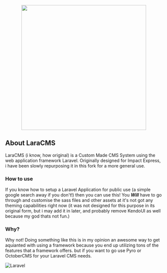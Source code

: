 <p align="center"><img src="https://res.cloudinary.com/dtfbvvkyp/image/upload/v1566331377/laravel-logolockup-cmyk-red.svg" width="400"></p>

## About LaraCMS

LaraCMS (i know, how original) is a Custom Made CMS System using the web application framework Laravel. Originally designed for Impact Express, i have been slowly repurposing it in this fork for a more general use.

### How to use

If you know how to setup a Laravel Application for public use (a simple google search away if you don't!) then you can use this! You ***Will*** have to go through and customise the sass files and other assets at it's not got any theming capabilities right now (it was not designed for this purpose in its original form, but i may add it in later, and probably remove KendoUI as well because my god thats not fun.)

### Why?
Why not! Doing something like this is in my opinion an awesome way to get aquianted with using a framework because you end up utilizing tons of the features that a framework offers. but if you want to go use Pyro or OctoberCMS for your Laravel CMS needs.

![Laravel](https://github.com/Caboosh/LaraCMS/workflows/Laravel/badge.svg?branch=master)

